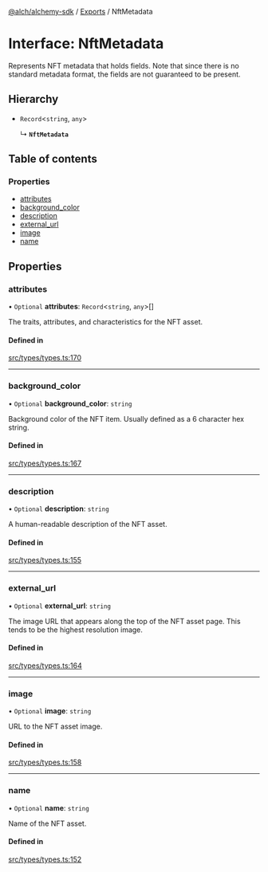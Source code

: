 [@alch/alchemy-sdk](../README.md) / [Exports](../modules.md) / NftMetadata

# Interface: NftMetadata

Represents NFT metadata that holds fields. Note that since there is no
standard metadata format, the fields are not guaranteed to be present.

## Hierarchy

- `Record`<`string`, `any`\>

  ↳ **`NftMetadata`**

## Table of contents

### Properties

- [attributes](NftMetadata.md#attributes)
- [background\_color](NftMetadata.md#background_color)
- [description](NftMetadata.md#description)
- [external\_url](NftMetadata.md#external_url)
- [image](NftMetadata.md#image)
- [name](NftMetadata.md#name)

## Properties

### attributes

• `Optional` **attributes**: `Record`<`string`, `any`\>[]

The traits, attributes, and characteristics for the NFT asset.

#### Defined in

[src/types/types.ts:170](https://github.com/alchemyplatform/alchemy-sdk-js/blob/598aca2/src/types/types.ts#L170)

___

### background\_color

• `Optional` **background\_color**: `string`

Background color of the NFT item. Usually defined as a 6 character hex string.

#### Defined in

[src/types/types.ts:167](https://github.com/alchemyplatform/alchemy-sdk-js/blob/598aca2/src/types/types.ts#L167)

___

### description

• `Optional` **description**: `string`

A human-readable description of the NFT asset.

#### Defined in

[src/types/types.ts:155](https://github.com/alchemyplatform/alchemy-sdk-js/blob/598aca2/src/types/types.ts#L155)

___

### external\_url

• `Optional` **external\_url**: `string`

The image URL that appears along the top of the NFT asset page. This tends
to be the highest resolution image.

#### Defined in

[src/types/types.ts:164](https://github.com/alchemyplatform/alchemy-sdk-js/blob/598aca2/src/types/types.ts#L164)

___

### image

• `Optional` **image**: `string`

URL to the NFT asset image.

#### Defined in

[src/types/types.ts:158](https://github.com/alchemyplatform/alchemy-sdk-js/blob/598aca2/src/types/types.ts#L158)

___

### name

• `Optional` **name**: `string`

Name of the NFT asset.

#### Defined in

[src/types/types.ts:152](https://github.com/alchemyplatform/alchemy-sdk-js/blob/598aca2/src/types/types.ts#L152)

